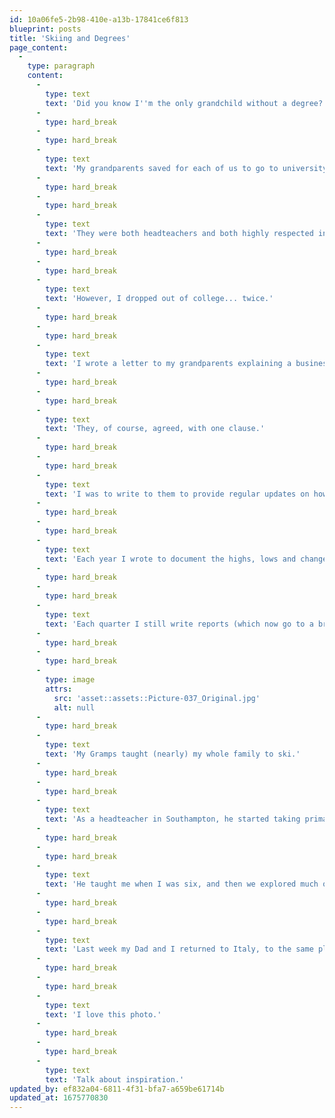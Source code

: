 ```yaml
---
id: 10a06fe5-2b98-410e-a13b-17841ce6f813
blueprint: posts
title: 'Skiing and Degrees'
page_content:
  -
    type: paragraph
    content:
      -
        type: text
        text: 'Did you know I''m the only grandchild without a degree?'
      -
        type: hard_break
      -
        type: hard_break
      -
        type: text
        text: 'My grandparents saved for each of us to go to university.'
      -
        type: hard_break
      -
        type: hard_break
      -
        type: text
        text: 'They were both headteachers and both highly respected in their fields.'
      -
        type: hard_break
      -
        type: hard_break
      -
        type: text
        text: 'However, I dropped out of college... twice.'
      -
        type: hard_break
      -
        type: hard_break
      -
        type: text
        text: 'I wrote a letter to my grandparents explaining a business idea, and I wished to use my university fund as some seed money to start BrightByte Studio.'
      -
        type: hard_break
      -
        type: hard_break
      -
        type: text
        text: 'They, of course, agreed, with one clause.'
      -
        type: hard_break
      -
        type: hard_break
      -
        type: text
        text: 'I was to write to them to provide regular updates on how it was going.'
      -
        type: hard_break
      -
        type: hard_break
      -
        type: text
        text: 'Each year I wrote to document the highs, lows and changes.'
      -
        type: hard_break
      -
        type: hard_break
      -
        type: text
        text: 'Each quarter I still write reports (which now go to a broader pool of people) to keep those close to us up to date.'
      -
        type: hard_break
      -
        type: hard_break
      -
        type: image
        attrs:
          src: 'asset::assets::Picture-037_Original.jpg'
          alt: null
      -
        type: hard_break
      -
        type: text
        text: 'My Gramps taught (nearly) my whole family to ski.'
      -
        type: hard_break
      -
        type: hard_break
      -
        type: text
        text: 'As a headteacher in Southampton, he started taking primary-aged children skiing.'
      -
        type: hard_break
      -
        type: hard_break
      -
        type: text
        text: 'He taught me when I was six, and then we explored much of the Alps and Canada.'
      -
        type: hard_break
      -
        type: hard_break
      -
        type: text
        text: 'Last week my Dad and I returned to Italy, to the same place this photo was taken 18 years ago.'
      -
        type: hard_break
      -
        type: hard_break
      -
        type: text
        text: 'I love this photo.'
      -
        type: hard_break
      -
        type: hard_break
      -
        type: text
        text: 'Talk about inspiration.'
updated_by: ef832a04-6811-4f31-bfa7-a659be61714b
updated_at: 1675770830
---
```

